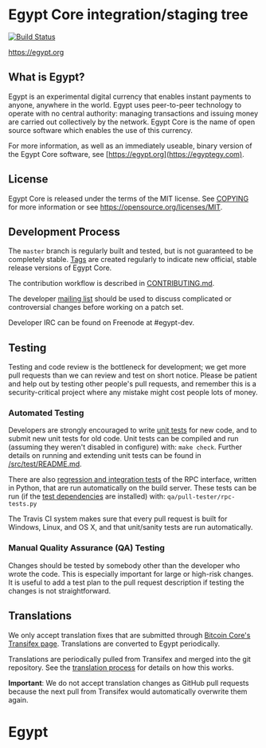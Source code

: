 Egypt Core integration/staging tree
=====================================

[![Build Status](https://travis-ci.org/egypt-project/egypt.svg?branch=master)](https://travis-ci.org/egypt-project/egypt)

https://egypt.org

What is Egypt?
----------------

Egypt is an experimental digital currency that enables instant payments to
anyone, anywhere in the world. Egypt uses peer-to-peer technology to operate
with no central authority: managing transactions and issuing money are carried
out collectively by the network. Egypt Core is the name of open source
software which enables the use of this currency.

For more information, as well as an immediately useable, binary version of
the Egypt Core software, see [https://egypt.org](https://egyptegy.com).

License
-------

Egypt Core is released under the terms of the MIT license. See [COPYING](COPYING) for more
information or see https://opensource.org/licenses/MIT.

Development Process
-------------------

The `master` branch is regularly built and tested, but is not guaranteed to be
completely stable. [Tags](https://github.com/EgyptCryptoCoin/Egypt) are created
regularly to indicate new official, stable release versions of Egypt Core.

The contribution workflow is described in [CONTRIBUTING.md](CONTRIBUTING.md).

The developer [mailing list](https://github.com/EgyptCryptoCoin/Egypt)
should be used to discuss complicated or controversial changes before working
on a patch set.

Developer IRC can be found on Freenode at #egypt-dev.

Testing
-------

Testing and code review is the bottleneck for development; we get more pull
requests than we can review and test on short notice. Please be patient and help out by testing
other people's pull requests, and remember this is a security-critical project where any mistake might cost people
lots of money.

### Automated Testing

Developers are strongly encouraged to write [unit tests](src/test/README.md) for new code, and to
submit new unit tests for old code. Unit tests can be compiled and run
(assuming they weren't disabled in configure) with: `make check`. Further details on running
and extending unit tests can be found in [/src/test/README.md](/src/test/README.md).

There are also [regression and integration tests](/qa) of the RPC interface, written
in Python, that are run automatically on the build server.
These tests can be run (if the [test dependencies](/qa) are installed) with: `qa/pull-tester/rpc-tests.py`

The Travis CI system makes sure that every pull request is built for Windows, Linux, and OS X, and that unit/sanity tests are run automatically.

### Manual Quality Assurance (QA) Testing

Changes should be tested by somebody other than the developer who wrote the
code. This is especially important for large or high-risk changes. It is useful
to add a test plan to the pull request description if testing the changes is
not straightforward.

Translations
------------

We only accept translation fixes that are submitted through [Bitcoin Core's Transifex page](https://www.transifex.com/projects/p/bitcoin/).
Translations are converted to Egypt periodically.

Translations are periodically pulled from Transifex and merged into the git repository. See the
[translation process](doc/translation_process.md) for details on how this works.

**Important**: We do not accept translation changes as GitHub pull requests because the next
pull from Transifex would automatically overwrite them again.
# Egypt
